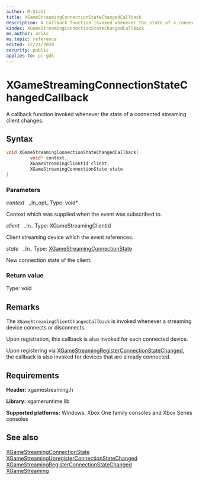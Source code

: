 ```yaml
---
author: M-Stahl
title: XGameStreamingConnectionStateChangedCallback
description: A callback function invoked whenever the state of a connected streaming client changes.
kindex: XGameStreamingConnectionStateChangedCallback
ms.author: arikc
ms.topic: reference
edited: 12/24/2020
security: public
applies-to: pc-gdk
---
```


# XGameStreamingConnectionStateChangedCallback

A callback function invoked whenever the state of a connected streaming client changes.

<a id="syntaxSection"></a>

## Syntax

```cpp
void XGameStreamingConnectionStateChangedCallback(
         void* context,
         XGameStreamingClientId client,
         XGameStreamingConnectionState state
)
```

<a id="parametersSection"></a>

### Parameters

*context* &nbsp;&nbsp;\_In\_opt\_
Type: void\*

Context which was supplied when the event was subscribed to.

*client* &nbsp;&nbsp;\_In\_
Type: XGameStreamingClientId

Client streaming device which the event references.

*state* &nbsp;&nbsp;\_In\_
Type: [XGameStreamingConnectionState](../enums/xgamestreamingconnectionstate.md)

New connection state of the client.

<a id="retvalSection"></a>

### Return value

Type: void

<a id="remarksSection"></a>

## Remarks

The `XGameStreamingClientChangedCallback` is invoked whenever a streaming device connects or disconnects.

Upon registration, this callback is also invoked for each connected device.

Upon registering via [XGameStreamingRegisterConnectionStateChanged](xgamestreamingregisterconnectionstatechanged.md), the callback is also invoked for devices that are already connected.

<a id="requirementsSection"></a>

## Requirements

**Header:** xgamestreaming.h

**Library:** xgameruntime.lib

**Supported platforms:** Windows, Xbox One family consoles and Xbox Series consoles

<a id="seealsoSection"></a>

## See also

[XGameStreamingConnectionState](../enums/xgamestreamingconnectionstate.md)  
[XGameStreamingUnregisterConnectionStateChanged](xgamestreamingunregisterconnectionstatechanged.md)  
[XGameStreamingRegisterConnectionStateChanged](xgamestreamingregisterconnectionstatechanged.md)  
[XGameStreaming](../xgamestreaming_members.md)  